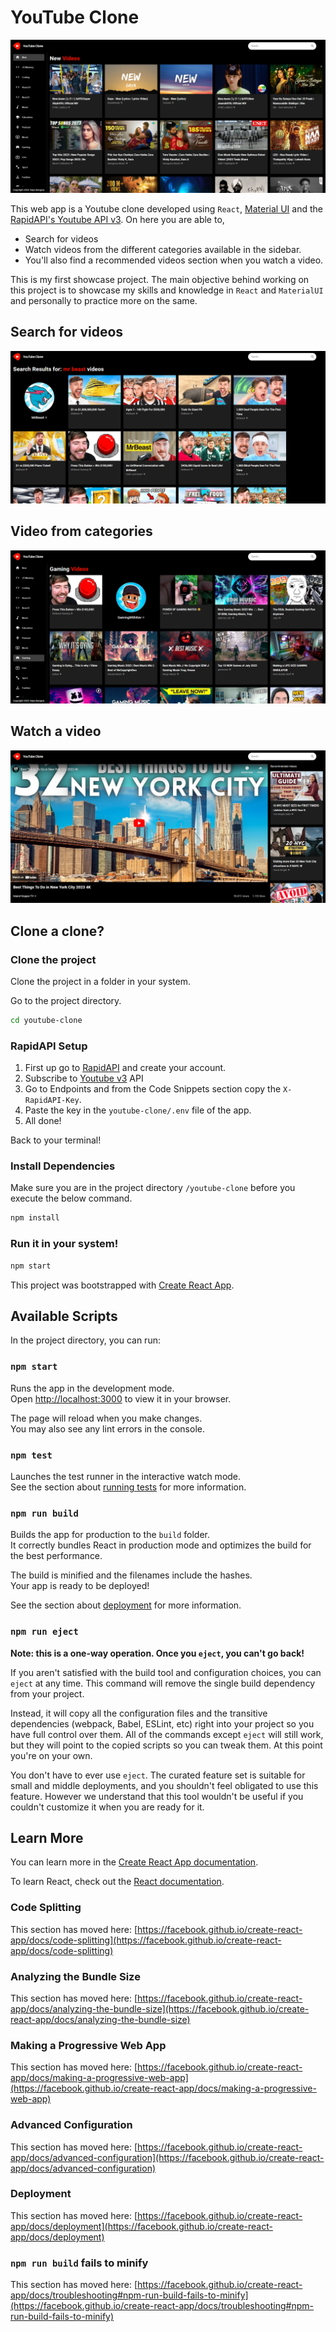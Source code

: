 # YouTube Clone

![YouTube Clone](./screenshots/image.png)

This web app is a Youtube clone developed using `React`, [Material UI](https://mui.com/) and the [RapidAPI's Youtube API v3](https://rapidapi.com/ytdlfree/api/youtube-v31). On here you are able to,

- Search for videos
- Watch videos from the different categories available in the sidebar.
- You'll also find a recommended videos section when you watch a video.

This is my first showcase project. The main objective behind working on this project is to showcase my skills and knowledge in `React` and `MaterialUI` and personally to practice more on the same.

## Search for videos

![Search page](./screenshots/image-1.png)

## Video from categories

![Alt text](./screenshots/image-2.png)

## Watch a video

![Alt text](./screenshots/image-3.png)

## Clone a clone?

### Clone the project

Clone the project in a folder in your system.

Go to the project directory.

```bash
cd youtube-clone
```

### RapidAPI Setup

1. First up go to [RapidAPI](https://rapidapi.com) and create your account.
1. Subscribe to [Youtube v3](https://rapidapi.com/ytdlfree/api/youtube-v31) API
1. Go to Endpoints and from the Code Snippets section copy the `X-RapidAPI-Key`.
1. Paste the key in the `youtube-clone/.env` file of the app.
1. All done!

Back to your terminal!

### Install Dependencies

Make sure you are in the project directory `/youtube-clone` before you execute the below command.

```bash
npm install
```

### Run it in your system!

```bash
npm start
```

This project was bootstrapped with [Create React App](https://github.com/facebook/create-react-app).

## Available Scripts

In the project directory, you can run:

### `npm start`

Runs the app in the development mode.\
Open [http://localhost:3000](http://localhost:3000) to view it in your browser.

The page will reload when you make changes.\
You may also see any lint errors in the console.

### `npm test`

Launches the test runner in the interactive watch mode.\
See the section about [running tests](https://facebook.github.io/create-react-app/docs/running-tests) for more information.

### `npm run build`

Builds the app for production to the `build` folder.\
It correctly bundles React in production mode and optimizes the build for the best performance.

The build is minified and the filenames include the hashes.\
Your app is ready to be deployed!

See the section about [deployment](https://facebook.github.io/create-react-app/docs/deployment) for more information.

### `npm run eject`

**Note: this is a one-way operation. Once you `eject`, you can't go back!**

If you aren't satisfied with the build tool and configuration choices, you can `eject` at any time. This command will remove the single build dependency from your project.

Instead, it will copy all the configuration files and the transitive dependencies (webpack, Babel, ESLint, etc) right into your project so you have full control over them. All of the commands except `eject` will still work, but they will point to the copied scripts so you can tweak them. At this point you're on your own.

You don't have to ever use `eject`. The curated feature set is suitable for small and middle deployments, and you shouldn't feel obligated to use this feature. However we understand that this tool wouldn't be useful if you couldn't customize it when you are ready for it.

## Learn More

You can learn more in the [Create React App documentation](https://facebook.github.io/create-react-app/docs/getting-started).

To learn React, check out the [React documentation](https://reactjs.org/).

### Code Splitting

This section has moved here: [https://facebook.github.io/create-react-app/docs/code-splitting](https://facebook.github.io/create-react-app/docs/code-splitting)

### Analyzing the Bundle Size

This section has moved here: [https://facebook.github.io/create-react-app/docs/analyzing-the-bundle-size](https://facebook.github.io/create-react-app/docs/analyzing-the-bundle-size)

### Making a Progressive Web App

This section has moved here: [https://facebook.github.io/create-react-app/docs/making-a-progressive-web-app](https://facebook.github.io/create-react-app/docs/making-a-progressive-web-app)

### Advanced Configuration

This section has moved here: [https://facebook.github.io/create-react-app/docs/advanced-configuration](https://facebook.github.io/create-react-app/docs/advanced-configuration)

### Deployment

This section has moved here: [https://facebook.github.io/create-react-app/docs/deployment](https://facebook.github.io/create-react-app/docs/deployment)

### `npm run build` fails to minify

This section has moved here: [https://facebook.github.io/create-react-app/docs/troubleshooting#npm-run-build-fails-to-minify](https://facebook.github.io/create-react-app/docs/troubleshooting#npm-run-build-fails-to-minify)
